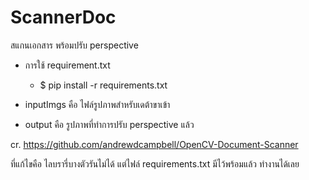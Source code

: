 # ScannerDoc
สแกนเอกสาร พร้อมปรับ perspective

* การใช้ requirement.txt 
  * $ pip install -r requirements.txt
  
 * inputImgs คือ ไฟล์รูปภาพสำหรับเดต้าขาเข้า
 * output    คือ รูปภาพที่ทำการปรับ perspective แล้ว
 
 cr. https://github.com/andrewdcampbell/OpenCV-Document-Scanner
 
 ที่แก้ไขคือ ไลบรารี่บางตัวรันไม่ได้ แต่ไฟล์ requirements.txt มีไว้พร้อมแล้ว ทำงานได้เลย 
